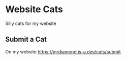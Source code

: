 # Website Cats

Silly cats for my website

## Submit a Cat

On my website https://mrdiamond.is-a.dev/cats/submit
